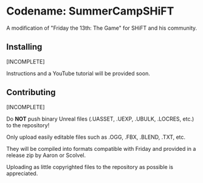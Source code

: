 # Codename: SummerCampSHiFT
A modification of "Friday the 13th: The Game" for SHiFT and his community.

## Installing
[INCOMPLETE]

Instructions and a YouTube tutorial will be provided soon.

## Contributing
[INCOMPLETE]

Do **NOT** push binary Unreal files (.UASSET, .UEXP, .UBULK, .LOCRES, etc.) to the repository!

Only upload easily editable files such as .OGG, .FBX, .BLEND, .TXT, etc. 

They will be compiled into formats compatible with Friday and provided in a release zip by Aaron or Scolvel.


Uploading as little copyrighted files to the repository as possible is appreciated.
